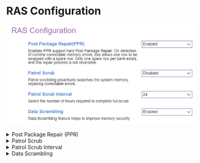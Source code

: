 # RAS Configuration #

![](./img/amd_rasconfiguration.png)

<details><summary>Post Package Repair (PPR)</summary>

Whether to enable PPR support hard Post Package Repair.

?> On detection of runtime correctable memory errors, this allows one row to be swapped with a spare row.  Only one spare row per bank exists, and this repair process is not reversible.

Options:

1.  **Enabled** - Default.
2.  Disabled.

| WMI Setting name | Values | SVP or SMP Req'd | AMD/Intel |
|:---|:---|:---|:---|
| PostPackageRepair | Disable, Enable | yes | AMD |

</details>

<details><summary>Patrol Scrub</summary>

Patrol scrubbing proactively searches the system memory, repairing correctable errors.

Options:

1.  **Disabled** - Default.
2.  Enabled.

| WMI Setting name | Values | SVP or SMP Req'd | AMD/Intel |
|:---|:---|:---|:---|
| PatroScrub | Disable, Enable | yes | AMD |

</details>

<details><summary>Patrol Scrub Interval</summary>

Select the number of hours required to complete full scrub.

Options:

1. Auto
1. 1
1. 4
1. 8
1. 16
1. **24** - Default.
1. 48

| WMI Setting name | Values | SVP or SMP Req'd | AMD/Intel |
|:---|:---|:---|:---|
| PatroScrubInterval | Auto, 1, 4, 8, 16, 24, 48 | yes | AMD|

</details>

<details><summary>Data Scrambling</summary>

Data Scrambling improves memory security.

Options:

1.  **Enabled** - Default.
2.  Disabled.

| WMI Setting name | Values | SVP or SMP Req'd | AMD/Intel |
|:---|:---|:---|:---|
| DataScrambling | Disable, Enable | yes | AMD |

</details>

